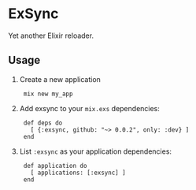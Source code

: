 ExSync
======

Yet another Elixir reloader.

## Usage

1. Create a new application

        mix new my_app

2. Add exsync to your `mix.exs` dependencies:

        def deps do
          [ {:exsync, github: "~> 0.0.2", only: :dev} ]
        end

3. List `:exsync` as your application dependencies:

        def application do
          [ applications: [:exsync] ]
        end

